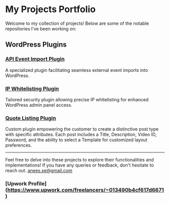 # My Projects Portfolio 
Welcome to my collection of projects! Below are some of the notable repositories I've been working on:

## WordPress Plugins

### [API Event Import Plugin](https://github.com/anees-awan/Portfolio-Projects/tree/main/WordPress/dw-event-importer)
A specialized plugin facilitating seamless external event imports into WordPress.

### [IP Whitelisting Plugin](https://github.com/anees-awan/Portfolio-Projects/tree/main/WordPress/dw-ip-whitelisting)
Tailored security plugin allowing precise IP whitelisting for enhanced WordPress admin panel access.

### [Quote Listing Plugin](https://github.com/anees-awan/Portfolio-Projects/tree/main/WordPress/custom-quote-listing)
Custom plugin empowering the customer to create a distinctive post type with specific attributes. Each post includes a Title, Description, Video ID, Password, and the ability to select a Template for customized layout preferences.


---

Feel free to delve into these projects to explore their functionalities and implementations! If you have any queries or feedback, don't hesitate to reach out.
anees.se@gmail.com
### [Upwork Profile] (https://www.upwork.com/freelancers/~013490b4cf617d6671)



